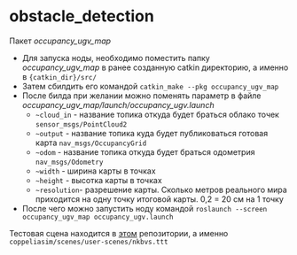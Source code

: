 # obstacle_detection
Пакет *occupancy_ugv_map*
* Для запуска ноды, необходимо поместить папку *occupancy_ugv_map* в ранее созданную catkin директорию, а именно в `{catkin_dir}/src/`
* Затем сбилдить его командой `catkin_make --pkg occupancy_ugv_map`
* После билда при желании можно поменять параметр в файле *occupancy_ugv_map/launch/occupancy_ugv.launch*
  * `~cloud_in` - название топика откуда будет браться облако точек `sensor_msgs/PointCloud2`
  * `~output` - название топика куда будет публиковаться готовая карта `nav_msgs/OccupancyGrid`
  * `~odom` - название топика откуда будет браться одометрия `nav_msgs/Odometry`
  * `~width` - ширина карты в точках
  * `~height` - высотка карты в точках
  * `~resolution`- разрешение карты. Сколько метров реального мира приходится на одну точку итоговой карты. 0,2 = 20 см на 1 точку
* После чего можно запустить ноду командой `roslaunch --screen occupancy_ugv_map occupancy_ugv.launch`

Тестовая сцена находится в [этом](https://github.com/sfedu-sdbcs/simulation) репозитории, а именно `coppeliasim/scenes/user-scenes/nkbvs.ttt`
